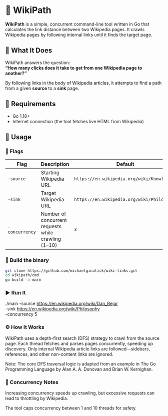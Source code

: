 # 🧭 WikiPath

**WikiPath** is a simple, concurrent command-line tool written in Go that calculates the link distance between two Wikipedia pages. It crawls Wikipedia pages by following internal links until it finds the target page.

## 🧠 What It Does

WikiPath answers the question:  
**“How many clicks does it take to get from one Wikipedia page to another?”**

By following links in the body of Wikipedia articles, it attempts to find a path from a given **source** to a **sink** page.

## 🧰 Requirements

- Go 1.18+
- Internet connection (the tool fetches live HTML from Wikipedia)

## 🚀 Usage

### 🔁 Flags
| Flag           | Description                                         | Default                                    |
| -------------- | --------------------------------------------------- | ------------------------------------------ |
| `-source`      | Starting Wikipedia URL                              | `https://en.wikipedia.org/wiki/Knowledge`  |
| `-sink`        | Target Wikipedia URL                                | `https://en.wikipedia.org/wiki/Philosophy` |
| `-concurrency` | Number of concurrent requests while crawling (1–10) | `3`                                        |



### 🔧 Build the binary

```bash
git clone https://github.com/michaelginalick/wiki-links.git
cd wikipath/cmd
go build -o main
```
### ▶️ Run It
./main -source https://en.wikipedia.org/wiki/Dan_Bejar \
       -sink https://en.wikipedia.org/wiki/Philosophy \
       -concurrency 5

### ⚙️ How It Works
WikiPath uses a depth-first search (DFS) strategy to crawl from the source page.
Each thread fetches and parses pages concurrently, speeding up discovery.
Only internal Wikipedia article links are followed—sidebars, references, and other non-content links are ignored.

Note: The core DFS traversal logic is adapted from an example in The Go Programming Language by Alan A. A. Donovan and Brian W. Kernighan.

### 🚦 Concurrency Notes
Increasing concurrency speeds up crawling, but excessive requests can lead to throttling by Wikipedia.

The tool caps concurrency between 1 and 10 threads for safety.